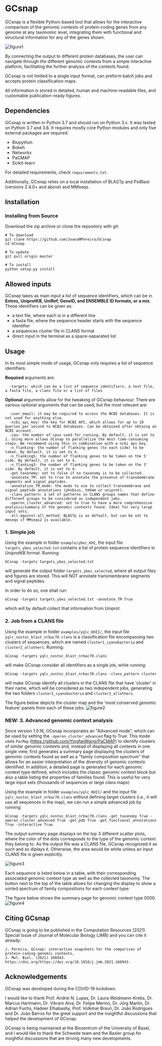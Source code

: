 # GCsnap

GCsnap is a flexible Python-based tool that allows for the interactive comparison of the genomic contexts of protein-coding genes from any genome at any taxonomic level, integrating them with functional and structural information for any of the genes shown. 

![figure1](https://github.com/JoanaMPereira/GCsnap/blob/master/examples/Fig1.png)

By connecting the output to different protein databases, the user can navigate through the different genomic contexts from a simple interactive platform, facilitating the further analysis of the contexts found. 

GCsnap is not limited to a single input format, can preform batch jobs and accepts protein classification maps. 

All information is stored in detailed, human and machine-readable files, and customable publication-ready figures.

## Dependencies

GCsnap is written in Python 3.7 and should run on Python 3.x. It was tested on Python 3.7 and 3.8. It requires mostly core Python modules and only five external packages are required: 
  - Biopython
  - Bokeh
  - Networkx 
  - PaCMAP
  - Scikit-learn

For detailed requirements, check ```requirements.txt```.

Additionally, GCsnap relies on a local installation of BLASTp and PsiBlast (versions 2.4.0+ and above) and MMseqs. 

## Installation

### Installing from Source

Download the zip archive or clone the repository with git:

```
# To download
git clone https://github.com/JoanaMPereira/GCsnap
cd GCsnap

# To update
git pull origin master

# To install
python setup.py install
```

## Allowed inputs

GCsnap takes as main input a list of sequence identifiers, which can be in **Entrez, UniprotKB, UniRef, GeneID, and ENSEMBLE ID formats, or a mix**. These identifiers can be given as:
  - a text file, where each is in a different line
  - a fasta file, where the sequence header starts with the sequence identifier
  - a sequences cluster file in CLANS format
  - direct input in the terminal as a space-separated list
  
## Usage

In its most simple mode of usage, GCsnap only requires a list of sequence identifiers. 

**Required** arguments are:
```
  -targets: which can be a list of sequence identifiers, a text file, a fasta file, a clans file or a list of files
```
**Optional** arguments allow for the tweaking of GCsnap behaviour. There are various optional arguments that can be used, but the most relevant are:
```  
  -user_email: it may be required to access the NCBI databases. It is not used for anything else.
  -ncbi_api_key: the key for NCBI API, which allows for up to 10 queries per second to NCBI databases. Can be obtained after obtaing an NCBI account.
  -cpu: the number of cpus used for running. By default, it is set to 1. Using more allows GCsnap to parallelize the most time-consuming steps. We recommend using this in combination with a ncbi api key.
  -n_flanking: the number of flanking genes (to each side) to be taken. By default, it is set to 4.
  -n_flanking5: the number of flanking genes to be taken on the 5' side. By default, it is set to 4.
  -n_flanking3: the number of flanking genes to be taken on the 3' side. By default, it is set to 4.
  -get_taxonomy: set to false if no taxonomy is to be collected.
  -annotate_TM: set to true to annotate the presence of transmembrane segments and signal peptides.
  -annotation_TM_mode: the mode to use to collect transmembrane and signal peptide annotations (phobius, tmhmm or uniprot).
  -clans_pattern: a set of patterns in CLANS groups names that define different groups to be considered as independent jobs.
  -operon_cluster_advanced: set to true to have a more comprehensive analysis/summary of the genomic contexts found. Ideal for very large input sets.
  -all-against-all_method: BLASTp is as default, but can be set to mmseqs if MMseqs2 is available.
```
### 1. Simple job

Using the example in folder `example/ybez_KHI`, the input file `targets_ybez_selected.txt` contains a list of protein sequence identifiers in UniprotKB format. Running:
```
GCsnap -targets targets_ybez_selected.txt
```
will generate the output folder `targets_ybez_selected`, where all output files and figures are stored.
This will NOT annotate transmembrane segments and signal peptides.

In order to do so, one shall run:
```
GCsnap -targets targets_ybez_selected.txt -annotate_TM True
```
which will by default collect that information from Uniprot.

### 2. Job from a CLANS file

Using the example in folder `examples/yqlc_KHII/`, the input file `yqlc_nostoc_blast_nrbac70.clans` is a classification file encompassing two clusters of sequences, which are named `cluster1_cyanobacteria` and `cluster2_allothers`. 
Running:
```
GCsnap -targets yqlc_nostoc_blast_nrbac70.clans 
```
will make GCsnap consider all identifiers as a single job, while running:
```
GCsnap -targets yqlc_nostoc_blast_nrbac70.clans -clans_pattern cluster
```
will make GCsnap identify all clusters in the CLANS file that have 'cluster' in their name, which will be considered as two independent jobs, generating the two folders `cluster1_cyanobacteria` and `cluster2_allothers`.

The figure below depicts the cluster map and the 'most conserved genomic feature' panels from each of these jobs.
![figure2](https://github.com/JoanaMPereira/GCsnap/blob/master/examples/Fig2.png)

### NEW: 3. Advanced genomic context analysis

Since version 1.0.16, GCsnap incorporates an "Advanced mode", which can be used by setting the `-operon_cluster_advanced` flag to True. This mode uses `PacMap` (https://github.com/YingfanWang/PaCMAP) to identify clusters of similar genomic contexts and, instead of displaying all contexts in one single view, first generates a summary page displaying the clusters of genomic contexts found as well as a "family composition spectrum" that allows for an easier interpretation of the diversity of genomic contexts identified. In addition, a detailed page is generated for each genomic context type defined, which includes the classic genomic context block but also a table listing the properties of families found. This is useful for very large input sets (thousands of sequences or large clans maps)

Using the example in folder `examples/yqlc_KHII/` and the input file `yqlc_nostoc_blast_nrbac70.clans` without defining target clusters (i.e., it will use all sequences in the map), we can run a simple advanced job by running:

```
GCsnap -targets yqlc_nostoc_blast_nrbac70.clans -get_taxonomy True -operon_cluster_advanced True -get_pdb True -get_functional_annotations True -interactive True
```

The output summary page displays on the top 3 different scatter plots, where the color of the dots corresponds to the type of the genomic context they belong to. As the output file was a CLANS file, GCsnap recognized it as such and so diplays it. Otherwise, the area would be white unless an input CLANS file is given explicitly.

![figure3](https://github.com/JoanaMPereira/GCsnap/blob/master/examples/Fig3.png)

Each sequence is listed below in a table, with their corresponding associated genomic context type as well as the collected taxonomy. The button next to the top of the table allows for changing the display to show a sorted spectrum of family compositions for each context type:

The figure below shows the summary page for genomic context type 0000.
![figure4](https://github.com/JoanaMPereira/GCsnap/blob/master/examples/Fig4.png)

## Citing GCsnap

GCsnap is going to be published in the Computation Resources (2021) Special Issue of Journal of Molecular Biology (JMB) and you can cite it already:

```
J. Pereira, GCsnap: interactive snapshots for the comparison of protein-coding genomic contexts, 
J. Mol. Biol. (2021) 166943. https://doi.org/https://doi.org/10.1016/j.jmb.2021.166943.
```

## Acknowledgements

GCsnap was developed during the COVID-19 lockdown. 

I would like to thank Prof. Andrei N. Lupas, Dr. Laura Weidmann-Krebs, Dr. Marcus Hartmann, Dr. Vikram Alva, Dr. Felipe Merino, Dr. Jörg Martin, Dr. Adrian Fuchs, Hadeer Elhabashy, Prof. Volkmar Braun, Dr. João Rodrigues and Dr. João Barros for the great support and the insightful discussions that helped the development of GCsnap.

GCsnap is being maintained at the Biozentrum of the University of Basel, and I would like to thank the Schwede team and the Basler group for insightful discussions that are driving many new developments.
